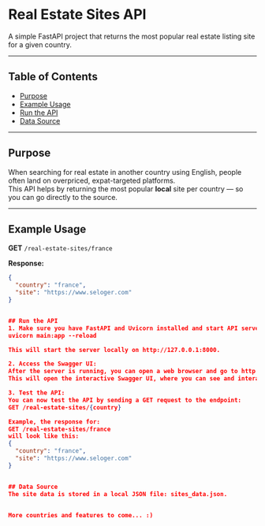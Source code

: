 # Real Estate Sites API

A simple FastAPI project that returns the most popular real estate listing site for a given country.

---

## Table of Contents

- [Purpose](#purpose)
- [Example Usage](#example-usage)
- [Run the API](#run-the-api)
- [Data Source](#data-source)

---

## Purpose

When searching for real estate in another country using English, people often land on overpriced, expat-targeted platforms.  
This API helps by returning the most popular **local** site per country — so you can go directly to the source.

---

## Example Usage

**GET** `/real-estate-sites/france`

**Response:**

```json
{
  "country": "france",
  "site": "https://www.seloger.com"
}


## Run the API
1. Make sure you have FastAPI and Uvicorn installed and start API server:
uvicorn main:app --reload

This will start the server locally on http://127.0.0.1:8000.

2. Access the Swagger UI:
After the server is running, you can open a web browser and go to http://127.0.0.1:8000/docs.
This will open the interactive Swagger UI, where you can see and interact with the available API endpoints.

3. Test the API:
You can now test the API by sending a GET request to the endpoint:
GET /real-estate-sites/{country}

Example, the response for:
GET /real-estate-sites/france
will look like this:
{
  "country": "france",
  "site": "https://www.seloger.com"
}


## Data Source
The site data is stored in a local JSON file: sites_data.json.


More countries and features to come... :)
